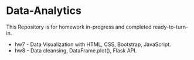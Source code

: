 # Data-Analytics
This Repository is for homework in-progress and completed ready-to-turn-in.

- hw7 - Data Visualization with HTML, CSS, Bootstrap, JavaScript.
- hw8 - Data cleansing, DataFrame.plot(), Flask API.

